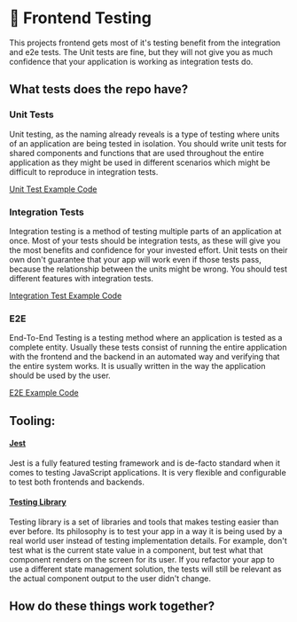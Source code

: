 # 🧪 Frontend Testing

This projects frontend gets most of it's testing benefit from the integration and e2e tests. The Unit tests are fine, but they will not give you as much confidence that your application is working as integration tests do.

## What tests does the repo have?

### Unit Tests

Unit testing, as the naming already reveals is a type of testing where units of an application are being tested in isolation. You should write unit tests for shared components and functions that are used throughout the entire application as they might be used in different scenarios which might be difficult to reproduce in integration tests.

[Unit Test Example Code](../src/components/Elements/ConfirmationDialog/__tests__/ConfirmationDialog.test.tsx)

### Integration Tests

Integration testing is a method of testing multiple parts of an application at once.
Most of your tests should be integration tests, as these will give you the most benefits and confidence for your invested effort. Unit tests on their own don't guarantee that your app will work even if those tests pass, because the relationship between the units might be wrong. You should test different features with integration tests.

[Integration Test Example Code](../src/features/discussions/routes/__tests__/Discussion.test.tsx)

### E2E

End-To-End Testing is a testing method where an application is tested as a complete entity.
Usually these tests consist of running the entire application with the frontend and the backend in an automated way and verifying that the entire system works. It is usually written in the way the application should be used by the user.

[E2E Example Code](../cypress/integration/smoke.ts)

## Tooling:

#### [Jest](https://jestjs.io/)

Jest is a fully featured testing framework and is de-facto standard when it comes to testing JavaScript applications. It is very flexible and configurable to test both frontends and backends.

#### [Testing Library](https://testing-library.com/)

Testing library is a set of libraries and tools that makes testing easier than ever before. Its philosophy is to test your app in a way it is being used by a real world user instead of testing implementation details. For example, don't test what is the current state value in a component, but test what that component renders on the screen for its user. If you refactor your app to use a different state management solution, the tests will still be relevant as the actual component output to the user didn't change.

## How do these things work together?
